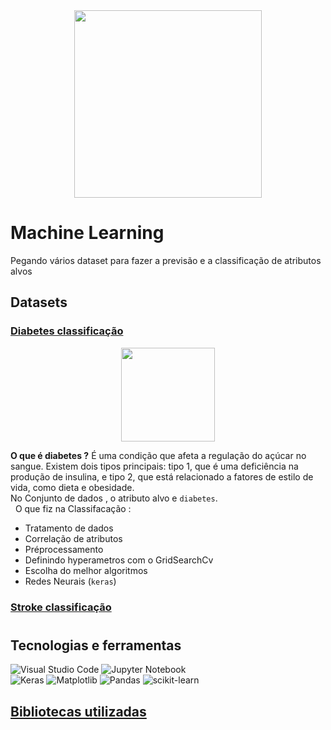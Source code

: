 <div align=center>
    <img src="https://images.pexels.com/photos/4578660/pexels-photo-4578660.jpeg?auto=compress&cs=tinysrgb&w=1260&h=750&dpr=1" height=300 />
</div>


# Machine Learning 
Pegando vários dataset para fazer a previsão e a classificação de atributos alvos 

## Datasets

### [Diabetes classificação](src/DiabetesPrediction.ipynb) 
<div align='center'>
    <img src="https://images.pexels.com/photos/5469033/pexels-photo-5469033.jpeg?auto=compress&cs=tinysrgb&w=1260&h=750&dpr=1" height=150/>
</div>

__O que é diabetes ?__ É uma condição que afeta a regulação do açúcar no sangue. Existem dois tipos principais: tipo 1, que é uma deficiência na produção de insulina, e tipo 2, que está relacionado a fatores de estilo de vida, como dieta e obesidade. \
No Conjunto de dados , o atributo alvo e `diabetes`.\
&nbsp;
O que fiz na Classifacação :
* Tratamento de dados
* Correlação de atributos
* Préprocessamento 
* Definindo hyperametros com o GridSearchCv
* Escolha do melhor algoritmos
* Redes Neurais (`keras`)


### [Stroke classificação]()
#


## Tecnologias e ferramentas
![Visual Studio Code](https://img.shields.io/badge/Visual%20Studio%20Code-0078d7.svg?style=for-the-badge&logo=visual-studio-code&logoColor=white)
![Jupyter Notebook](https://img.shields.io/badge/jupyter-%23FA0F00.svg?style=for-the-badge&logo=jupyter&logoColor=white)\
![Keras](https://img.shields.io/badge/Keras-%23D00000.svg?style=for-the-badge&logo=Keras&logoColor=white)
![Matplotlib](https://img.shields.io/badge/Matplotlib-%23ffffff.svg?style=for-the-badge&logo=Matplotlib&logoColor=black)
![Pandas](https://img.shields.io/badge/pandas-%23150458.svg?style=for-the-badge&logo=pandas&logoColor=white)
![scikit-learn](https://img.shields.io/badge/scikit--learn-%23F7931E.svg?style=for-the-badge&logo=scikit-learn&logoColor=white)



## [Bibliotecas utilizadas](libs/requeriments.txt)

